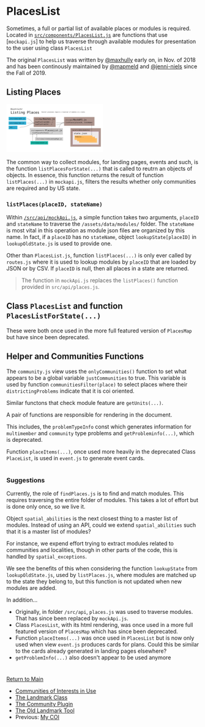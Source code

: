 # PlacesList

Sometimes, a full or partial list of available places or modules
is required. Located in [`src/components/PlacesList.js`] are
functions that use [`mockapi.js`] to help us traverse through
available modules for presentation to the user using class `PlacesList` 

The original `PlacesList` was written by [@maxhully] early on, in Nov.
of 2018 and has been continously maintained by [@mapmeld] and
[@jenni-niels] since the Fall of 2019.

## Listing Places

<img src="../pics/listingplaces.png" width=50%>

The common way to collect modules, for landing pages, events and such,
is the function `listPlacesForState(...)` that is called to reutrn an
objects of objects. In essence, this function returns the result of
function `listPlaces(...)` in `mockapi.js`, filters the results whether
only communities are required and by US state. 

### `listPlaces(placeID, stateName)`

Within [`/src/api/mockApi.js`], a simple function takes two arguments,
`placeID` and `stateName` to traverse the `/assets/data/modules/`
folder. The `stateName` is most vital in this operation as module json
files are organized by this name. In fact, if a `placeID` has no
`stateName`, object `lookupState[placeID]` in `lookupOldState.js` is
used to provide one.

Other than `PlacesList.js`, function `listPlaces(...)` is only ever
called by `routes.js` where it is used to lookup modules by `placeID`
that are loaded by JSON or by CSV. If `placeID` is null, then all places
in a state are returned.

> The function in `mockApi.js` replaces the `listPlaces()` function
provided in `src/api/places.js`. 

## Class `PlacesList` and function `PlacesListForState(...)`

These were both once used in the more full featured version of
`PlacesMap` but have since been deprecated. 

## Helper and Communities Functions

The `community.js` view uses the `onlyCommunities()` function to set
what appears to be a global variable `justCommunities` to true. This
variable is used by function `communitiesFilter(place)` to select
places where their `districtingProblems` indicate that it is coi
oriented.

Similar functons that check module feature are `getUnits(...)`.

A pair of functions are responsible for rendering in the document.

This includes, the `problemTypeInfo` const which generates information
for `multimember` and `community` type problems and
`getProbleminfo(...)`, which is deprecated.

Function `placeItems(...)`, once used more heavily in the deprecated
Class `PlaceList`, is used in `event.js` to generate event cards.

# #

### Suggestions

Currently, the role of `findPlaces.js` is to find and match modules.
This requires traversing the entire folder of modules. This takes a lot
of effort but is done only once, so we live it. 

Object `spatial_abilities` is the next closest thing to a master list of
modules. Instead of using an API, could we extend `spatial_abilities`
such that it is a master list of modules?

For instance, we expend effort trying to extract modules related to
communities and localities, though in other parts of the code, this is
handled by `spatial_exceptions`.

We see the benefits of this when considering the function `lookupState`
from `lookupOldState.js`, used by `listPlaces.js`, where modules are
matched up to the  state they belong to, but this function is not
updated when new modules are added. 

In addition...

- Originally, in folder `/src/api`, `places.js` was used to traverse
modules. That has since been replaced by `mockApi.js`. 
- Class `PlacesList`, with its html rendering, was once used in a more
full featured version of `PlacesMap` which has since been deprecated.
- Function `placeItems(...)` was once used in `PlacesList` but is now
only used when view `event.js` produces cards for plans. Could this be
similar to the cards already generated in landing pages elsewhere?
- `getProblemInfo(...)` also doesn't appear to be used anymore

# #

[Return to Main](../README.md)
- [Communities of Interests in Use](../05landmarks/coi.md)
- [The Landmark Class](../05landmarks/landmarkclass.md)
- [The Community Plugin](../05landmarks/communityplugin.md)
- [The Old Landmark Tool](../05landmarks/landmarktool.md)
- Previous: [My COI](../05landmarks/mycoi.md)

[@maxhully]: http://github.com/maxhully
[@mapmeld]: http://github.com/mapmeld
[@jenni-niels]: http://github.com/jenni-niels

[`src/components/PlacesList.js`]: ../../src/components/PlacesList.js
[`/src/api/mockApi.js`]: ../../src/api/mockApi.js
[`routes.js`]: ../09deployment/routes.md
